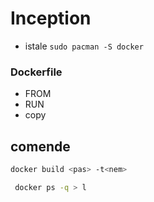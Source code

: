 # Inception
- istale ```sudo pacman -S docker```

### Dockerfile

- FROM
- RUN
- copy

## comende

```sh
docker build <pas> -t<nem> 
```
```sh
 docker ps -q > l
 ```
